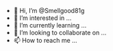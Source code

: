 - 👋 Hi, I’m @Smellgood81g
- 👀 I’m interested in ...
- 🌱 I’m currently learning ...
- 💞️ I’m looking to collaborate on ...
- 📫 How to reach me ...

<!---
Smellgood81g/Smellgood81g is a ✨ special ✨ repository because its `README.md` (this file) appears on your GitHub profile.
You can click the Preview link to take a look at your changes.
--->
